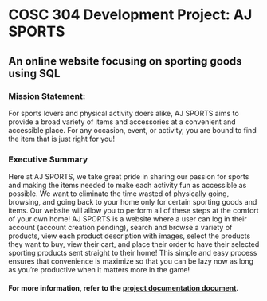 # COSC 304 Development Project: AJ SPORTS
## An online website focusing on sporting goods using SQL
### Mission Statement:

  For sports lovers and physical activity doers alike, AJ SPORTS aims to provide a broad variety of items and accessories at a convenient and accessible place. For any occasion, event, or activity, you are bound to find the item that is just right for you!

### Executive Summary
  Here at AJ SPORTS, we take great pride in sharing our passion for sports and making the items needed to make each activity fun as accessible as possible. We want to eliminate the time wasted of physically going, browsing, and going back to your home only for certain sporting goods and items. Our website will allow you to perform all of these steps at the comfort of your own home! 
	AJ SPORTS is a website where a user can log in their account (account creation pending), search and browse a variety of products, view each product description with images, select the products they want to buy, view their cart, and place their order to have their selected sporting products sent straight to their home! This simple and easy process ensures that convenience is maximize so that you can be lazy now as long as you’re productive when it matters more in the game!

#### For more information, refer to the [project documentation document](https://github.com/joloses/COSC304_Project/blob/main/Documentation.docx).
